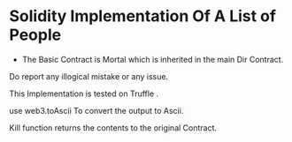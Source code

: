 # Solidity Implementation Of A List of People

* The Basic Contract is Mortal which is inherited in the main Dir Contract.

Do report any illogical mistake or any issue.

This Implementation is tested on Truffle .

use web3.toAscii To convert the output to Ascii.

Kill function returns the contents to the original Contract.
